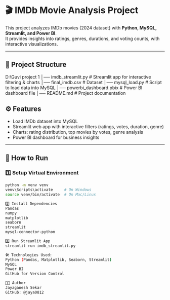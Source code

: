 # 🎬 IMDb Movie Analysis Project

This project analyzes IMDb movies (2024 dataset) with **Python, MySQL, Streamlit, and Power BI**.  
It provides insights into ratings, genres, durations, and voting counts, with interactive visualizations.

---

## 📂 Project Structure
D:\Guvi project 1
│── imdb_streamlit.py # Streamlit app for interactive filtering & charts
│── final_imdb.csv # Dataset
│── mysql_load.py # Script to load data into MySQL
│── powerbi_dashboard.pbix # Power BI dashboard file
│── README.md # Project documentation


## ⚙️ Features
- Load IMDb dataset into MySQL
- Streamlit web app with interactive filters (ratings, votes, duration, genre)
- Charts: rating distribution, top movies by votes, genre analysis
- Power BI dashboard for business insights

---

## 🚀 How to Run
### 1️⃣ Setup Virtual Environment
```bash
python -m venv venv
venv\Scripts\activate     # On Windows
source venv/bin/activate  # On Mac/Linux

2️⃣ Install Dependencies
Pandas
numpy
matplotlib
seaborn
streamlit
mysql-connector-python

3️⃣ Run Streamlit App
streamlit run imdb_streamlit.py

🛠️ Technologies Used:
Python (Pandas, Matplotlib, Seaborn, Streamlit)
MySQL
Power BI
GitHub for Version Control

👨‍💻 Author
Jayaganesh Sekar
GitHub: @jaya0812
